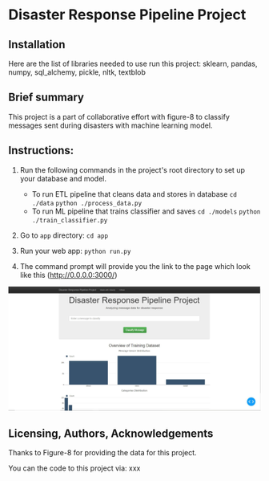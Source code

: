 # Disaster Response Pipeline Project
## Installation <a name="installation"></a>
Here are the list of libraries needed to use run this project:
sklearn, pandas, numpy, sql_alchemy, pickle, nltk, textblob

## Brief summary<a name="motivation"></a>
This project is a part of collaborative effort with figure-8 to classify messages sent during disasters with machine learning model.


## Instructions:
1. Run the following commands in the project's root directory to set up your database and model.

    - To run ETL pipeline that cleans data and stores in database
        `cd ./data`
        `python ./process_data.py`
    - To run ML pipeline that trains classifier and saves
        `cd ./models`
        `python ./train_classifier.py`

2. Go to `app` directory: `cd app`

3. Run your web app: `python run.py`

4. The command prompt will provide you the link to the page which look like this (http://0.0.0.0:3000/)

<img src='Page_pic.jfif'></img>

## Licensing, Authors, Acknowledgements
Thanks to Figure-8 for providing the data for this project.


You can the code to this project via: xxx
